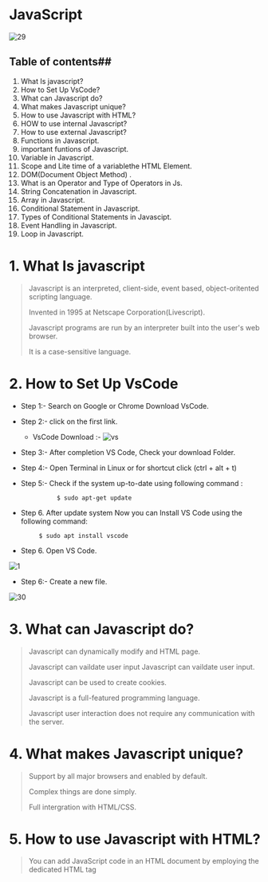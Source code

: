 # JavaScript

![29](https://wpengine.com/wp-content/uploads/2021/07/jsheader-1024x535.png)

                                                                 
                                                                 


## Table of contents##

1. What Is javascript?
2.  How to Set Up VsCode?
3.  What can Javascript do?
4.  What makes Javascript unique?
5.  How to use Javascript with HTML?
6.  HOW to use internal Javascript?
7.  How to use external Javascript?
8.  Functions in Javascript.
9.  important funtions of Javascript.
10.  Variable in Javascript.
11.  Scope and Lite time of a variablethe HTML Element.
12. DOM(Document Object Method) . 
13.  What is an Operator and Type of Operators in Js.
14. String Concatenation in Javascript.
15. Array in Javascript.
16. Conditional Statement in Javascript.
17. Types of Conditional Statements in Javascipt.
 18. Event Handling in Javascript.   
 19. Loop in Javascript.
    

# 1.  What Is javascript

> Javascript is an interpreted, client-side, event based, object-oritented scripting language.
> 
> Invented in 1995 at Netscape Corporation(Livescript).
> 
> Javascript programs are run by an interpreter built into the user's web browser.
> 
> It is a case-sensitive language.




# 2.  How to Set Up VsCode

- Step 1:- Search on Google or Chrome Download VsCode.
- Step 2:- click on the first link.
  
  - VsCode Download :-
  ![vs](https://code.visualstudio.com/assets/updates/1_68/vscode-dev-download.png)



- Step 3:- After completion VS Code, Check your download Folder.
- Step 4:- Open Terminal in Linux or  for shortcut click (ctrl + alt + t)
- Step 5:- Check if the system up-to-date using following command :

    
                $ sudo apt-get update
- Step 6. After update system Now you can Install VS Code using the following command:

  
           $ sudo apt install vscode 

- Step 6. Open VS Code.          


![1](https://code.visualstudio.com/assets/updates/1_68/translations-core.png)

- Step 6:- Create a new file.

 
![30](https://media.dev.to/cdn-cgi/image/width=1000,height=420,fit=cover,gravity=auto,format=auto/https%3A%2F%2Fdev-to-uploads.s3.amazonaws.com%2Fuploads%2Farticles%2Fjxnhb4rnchxhywu05f7a.gif)
<br>

# 3.  What can Javascript do?

> Javascript can dynamically modify and HTML page.
>
> Javascript can vaildate user input Javascript can vaildate user input.
>
> Javascript can be used to create cookies.
>
> Javascript is a full-featured programming language.
>
> Javascript user interaction does not require any communication with the server.


# 4. What makes Javascript unique?

> Support by all major browsers and enabled by default.
>
> Complex things are done simply.
>
> Full intergration with HTML/CSS.


# 5. How to use Javascript with HTML?

>You can add JavaScript code in an HTML document by employing the dedicated HTML tag <script> that wraps around JavaScript code.
>
>The <script> tag can be placed in the <head> section of your HTML or in the <body> section, depending on when you want the JavaScript to load.
>
>Generally, JavaScript code can go inside the document <head> section in order to keep it contained and out of the main content of your HTML document.
>
>However, if your script needs to run at a certain point within a page’s layout when using document.write() to generate content, you should put it at the point where it should be called, usually within the <body> section.

# 6. HOW to use internal Javascript?

> Javascript can be inserted into documents by using the SCRIPT tag.
>
> The SCRIPT tag provides a block to write the Javascript programs.
>
  ```js
  <script type = "text/javascript">
  //js code goes here
  <script>
  ```



# 7. How to use external Javascript?

   To use the pre-defined programs of any Javascript library.

  ```js
  <script scr = "myscript.js"></script>
  ```



  # 8. Functions in Javascript
  
>**Function**
> Functions are group of code or program which is used more often.
>It leads programming to code resusability and clear code.
>
>
>**Types**
>1. Pre defined Function.
>2. User defined Function.
>
>
**1.Pre defined Function**.
>:- Such functions one defined at the time of making of any language.


**2.User defined Function**.
>:- Such function are defined by users according to their needs.




   # 9. important funtions of Javascript.
   
>1. alert() function
>2. confirm() function
>3. console.log() function
>4. document.write() function
>5. prompt() function
> 

**alert() functioin**
* It is used to alert the user that something has happened.
  
  ```js
     <script type = "text/javascript">
       alert("Welcome to Ws cube");
     </script>
  ```

**confirm() function**
  
* Opens up a confirm/cancel dialog and returns true/ false depending on user's click.


**console.log()**
* Writes information to the browser console, good for debugging purposos.

  ```js
  <script type> = "text/javascript">
  
  console.log("Wscube javascript tutorials");
  ```
**document.write() function**
  
* document.write(): write directly to the HTML document.
  
  ```js
  <script type ="text/javascript">
    
  document.write("Wscube Tech");
    
  </script>
  ```

**Prompt() function**

Prompt(msg,default): create an dialogue for user input.

  ```js
  <script type ="text/javascript">
    prompt("hello","Wscube");
  </script>
  ```



    
 # 10. Variable in Javascript

**What is a Variable**
Variables are Containers which hold reusable data.
It is the basic unit of storage in program.
The value stored in a variable can be changed during program execution.




# 11. Scope and Lite time of a variable

**Scope of a variable**
>*Variables declared within a function are local to that function.
>*Variables declared outside of any function are global variables.


**Life time of a variable**
>*Local variable's life time is within the block of it's declaration.
>*Global variable's life time is throughtout the program.




# 12. DOM(Document Object Method)

> When a web page is loaded, the browser creates a Document Object Model (DOM)of the page.

> 
## Selecting with id
- document.getElementById(“myld")
  
## Selecting with class
- document.getElementsByClass Name("myclass)
  
## Selecting with tag
- document.getElementsByTagName(“p”)

## Properties
-  tagName : returns tag for element nodes
- innerText : returns the text content of the element and all its children
- innerHTML : returns the plain text or HTML contents in the element  
- textContent : returns textual content even for hidden elements. 




# 13.  What is an Operator and Type of Operators in Js

**Operator**
> :- An operator is a symbol that tell the compiler which arithmetic or logical operation to be performed between the respective operands.


**Types**
>1. Arithmetic Operators.
>2. Logical Operators.
>3. Ternary Operators.
>4. Assignment Operators.
>5. Comparison / Relational Operators.
>
>
**1. Artithmetic Operators**.
>Javascript arithmetic operators are used to perform mathematical calculations between variables and/or values.
>These include addition (+), subtraction (-), multiplication (*), division (/), modulus (%), increment (++), and decrement (--).


**2. Logical Operators.**
>An operator that performs a logic operation on nodes, groups, or numbers.
> AHDL logical operators are NOT ( ! ), AND ( & ), NAND ( !& ), OR ( # ), NOR ( !# ), XOR ( $ ), and XNOR ( !$ ).


**3. Ternary Operators**.
>An alternative to the if/else statement, the ternary operator allows JavaScript developers to write concise conditional statements.
> It is written as “?:” and takes three operands; a logical condition, a value to return if true, and a value to return if false.


**4. Assignment Operators.**.
>An assignment operator assigns a value to its left operand based on the value of its right operand.
> The simple assignment operator is equal ( = ), which assigns the value of its right operand to its left operand.


**5. Comparison / Relational Operators.**
>Relational operators compare two operands and return true or false depending on the validity of the comparison.
>The most common relational operators are: > (greater than) < (less than)




# 14. String Concatenation in Javascript
>There are four methods in JavaScript for string concatenation: using the concat() method, using the '+' operator, using the array join() method, and using template literals.


# 15. Array in Javascript

>An array in JavaScript is a type of global object that is used to store data.
>Arrays consist of an ordered collection or list containing zero or more data types, and use numbered indices starting from 0 to access specific items.

![image](https://cdn.prod.website-files.com/5f64c4e9139e46231d773b0a/6372cbfb366d15c499ffbe4a_1_bFIR37BFmQcxyPd7UPs6xg%20(1).png)


# 16. Conditional Statement in Javascript

**What are Conditional Statement**
> Coditional Statements(Control Statements) used to change the flow of the Program's execution.


# 17. Types of Conditional Statements in Javascipt
 
**If**
>:- If proved true, performs a function or displays information.

**If-else**
>:- It proved true, performs a task.
>If false performs any other task.

**If-elseif**
>:- If proved true, performs a task.
>If false checks another if condition.


![image](https://encrypted-tbn0.gstatic.com/images?q=tbn:ANd9GcQvNTsTY9y-PgEwcYLN8X0zSNXU2xotRxxNjw&s)
 



# 18.Event Handling in Javascript   

**Event Handling**
> When an event, consider pressing a keyboard key or clicking an element, occurs on a DOM or an HTML element, we can call the specific functions based on these events. Now, how does the HTML element know when to call the mentioned JavaScript code or JavaScript function? This is taken care of by the event handlers. The properties of DOM or HTML elements are called event handlers to control how an element should respond to a given event.

**event-and-event-handlers**

> As shown in the above figure, when a user clicks a specific mouse button or types a specific keyword into the browser, that action activates the corresponding event handler for that HTML  element. The browser then shows the end users the effects of the actions that were carried out on the webpage by the JavaScript code that was executed by the event handler.

Event handlers can be assigned directly using the equal (=) operator because they are attributes of HTML/DOM elements as well. The syntax is as follows:

**Syntax:**

name_of_EventHandler = "The javaScript code / function which is required to be execute






  # 19. LOOP IN JS
 
  **Loop**
> Loops are handy, if you want to run the same code over and over again, each time with a different value.
>
> **Types of Loop**
  1. for Loop 
  2. while Loops
  3. do-while loop
  4. for-of Loop
  5. for-in   

## for Loop
   {
           
           for (int i = 1; i <= 5; i++) 
            console.log("Hello world");
            
   } 
   # Output 
   Hello world
   Hello world
   Hello world
   Hello world
   Hello world
   

 ## Infinite Loop:- 
-  A Loop that never ends.
  
  ## while Loop:-
                while (condition) {
                // do some work
                     }
                     
## Program              
while (i < 10) {
  text += "The number is " + i;
  i++;
}
 ## output
while Loop
The number is 0
The number is 1
The number is 2
The number is 3
The number is 4
The number is 5
The number is 6
The number is 7
The number is 8
The number is 9

## do-while Loop

         do{
          //do some work
         }while(condition);
         
## Program              
let text = "";
let i = 0;
do {
  text += i + "<br>";
  i++;
}
 ## output
 do-while Loop
>* 0
>* 1
>2
>3
>4   

## for-of Loop
           for (let key in objVar) {
           //do some work
             }
## Program              
const cars = ["BMW", "Volvo", "Mini"];

let text = "";
for (let x of cars) {
  text += x;
}
 ## output
 The for of statement loops through the values of any iterable object:

BMW
Volvo
Mini
## for-in Loop
              for (let key in objVar) {
                //do some work
                 }         
## Program              
const person = {fname:"John", lname:"Doe", age:25};

let text = "";
for (let x in person) {
  text += person[x];
}
 ## output
The for in statement loops through the properties of an object:

John Doe 25

 ## Conclusion
In this project, we successfully built a simple yet functional calculator using HTML, CSS, and JavaScript. 
This exercise not only demonstrated the power of combining these three technologies but also emphasized key programming concepts such as:



  # Thank you!
            .  







